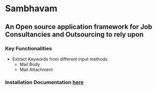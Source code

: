 # Sambhavam

## An Open source application framework for Job Consultancies and Outsourcing to rely upon

### Key Functionalities

* Extract Keywords from different input methods
    * Mail Body
    * Mail Attachment

### Installation Documentation [here](Install.md)
